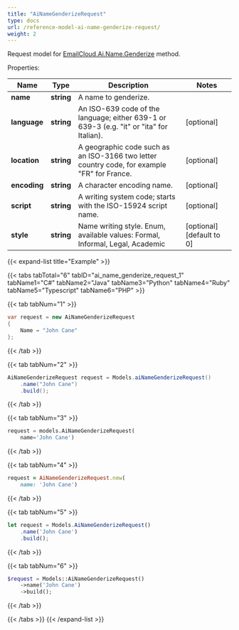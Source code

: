 ```yaml
---
title: "AiNameGenderizeRequest"
type: docs
url: /reference-model-ai-name-genderize-request/
weight: 2
---
```


Request model for [EmailCloud.Ai.Name.Genderize](/email/reference-ai-name-api/#genderize) method.

Properties:

Name | Type | Description | Notes
---- | ---- | ----------- | -----
**name** |**string**|A name to genderize. |
**language** |**string**|An ISO-639 code of the language; either 639-1 or 639-3 (e.g. \"it\" or \"ita\" for Italian).              |[optional] 
**location** |**string**|A geographic code such as an ISO-3166 two letter country code, for example \"FR\" for France.              |[optional] 
**encoding** |**string**|A character encoding name. |[optional] 
**script** |**string**|A writing system code; starts with the ISO-15924 script name. |[optional] 
**style** |**string**|Name writing style. Enum, available values: Formal, Informal, Legal, Academic |[optional] [default to 0]

{{< expand-list title="Example" >}}

{{< tabs tabTotal="6" tabID="ai_name_genderize_request_1" tabName1="C#" tabName2="Java" tabName3="Python" tabName4="Ruby" tabName5="Typescript" tabName6="PHP" >}}

{{< tab tabNum="1" >}}

```csharp
var request = new AiNameGenderizeRequest
{ 
    Name = "John Cane"
};
```

{{< /tab >}}

{{< tab tabNum="2" >}}

```java
AiNameGenderizeRequest request = Models.aiNameGenderizeRequest()
    .name("John Cane")
    .build();
```

{{< /tab >}}

{{< tab tabNum="3" >}}

```python
request = models.AiNameGenderizeRequest(
    name='John Cane')
```

{{< /tab >}}

{{< tab tabNum="4" >}}

```ruby
request = AiNameGenderizeRequest.new(
    name: 'John Cane')
```

{{< /tab >}}

{{< tab tabNum="5" >}}

```typescript
let request = Models.AiNameGenderizeRequest()
    .name('John Cane')
    .build();
```

{{< /tab >}}

{{< tab tabNum="6" >}}

```php
$request = Models::AiNameGenderizeRequest()
    ->name('John Cane')
    ->build();
```

{{< /tab >}}

{{< /tabs >}}
{{< /expand-list >}}

